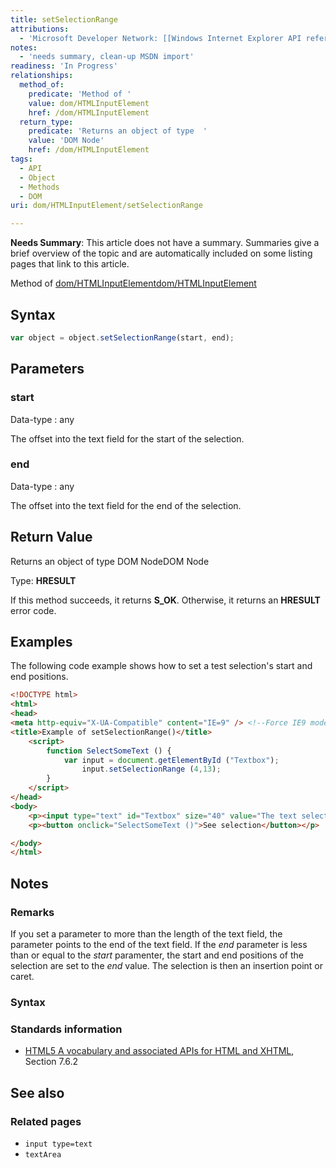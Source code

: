 ```yaml
---
title: setSelectionRange
attributions:
  - 'Microsoft Developer Network: [[Windows Internet Explorer API reference](http://msdn.microsoft.com/en-us/library/ie/hh828809%28v=vs.85%29.aspx) Article]'
notes:
  - 'needs summary, clean-up MSDN import'
readiness: 'In Progress'
relationships:
  method_of:
    predicate: 'Method of '
    value: dom/HTMLInputElement
    href: /dom/HTMLInputElement
  return_type:
    predicate: 'Returns an object of type  '
    value: 'DOM Node'
    href: /dom/HTMLInputElement
tags:
  - API
  - Object
  - Methods
  - DOM
uri: dom/HTMLInputElement/setSelectionRange

---
```

**Needs Summary**: This article does not have a summary. Summaries give a brief overview of the topic and are automatically included on some listing pages that link to this article.

Method of [dom/HTMLInputElement](/dom/HTMLInputElement)[dom/HTMLInputElement](/dom/HTMLInputElement)

## Syntax

``` js
var object = object.setSelectionRange(start, end);
```

## Parameters

### start

 Data-type
:   any

 The offset into the text field for the start of the selection.

### end

 Data-type
:   any

 The offset into the text field for the end of the selection.

## Return Value

Returns an object of type DOM NodeDOM Node

Type: **HRESULT**

If this method succeeds, it returns **S\_OK**. Otherwise, it returns an **HRESULT** error code.

## Examples

The following code example shows how to set a test selection's start and end positions.

``` html
<!DOCTYPE html>
<html>
<head>
<meta http-equiv="X-UA-Compatible" content="IE=9" /> <!--Force IE9 mode -->
<title>Example of setSelectionRange()</title>
    <script>
        function SelectSomeText () {
            var input = document.getElementById ("Textbox");
                input.setSelectionRange (4,13);
        }
    </script>
</head>
<body>
    <p><input type="text" id="Textbox" size="40" value="The text selection appears here"/></p>
    <p><button onclick="SelectSomeText ()">See selection</button></p>

</body>
</html>
```

## Notes

### Remarks

If you set a parameter to more than the length of the text field, the parameter points to the end of the text field. If the *end* parameter is less than or equal to the *start* paramenter, the start and end positions of the selection are set to the *end* value. The selection is then an insertion point or caret.

### Syntax

### Standards information

-   [HTML5 A vocabulary and associated APIs for HTML and XHTML](http://go.microsoft.com/fwlink/p/?linkid=221374), Section 7.6.2

## See also

### Related pages

-   `input type=text`
-   `textArea`

